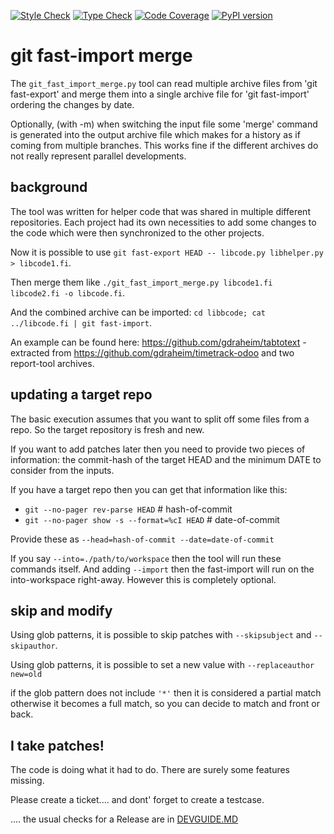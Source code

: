 [![Style Check](https://github.com/gdraheim/git_fast_import_merge/actions/workflows/stylecheck.yml/badge.svg?event=push&branch=main)](https://github.com/gdraheim/git_fast_import_merge/actions/workflows/stylecheck.yml)
[![Type Check](https://github.com/gdraheim/git_fast_import_merge/actions/workflows/typecheck.yml/badge.svg?event=push&branch=main)](https://github.com/gdraheim/git_fast_import_merge/actions/workflows/typecheck.yml)
[![Code Coverage](https://img.shields.io/badge/22%20tests-91%25%20coverage-brightgreen)](https://github.com/gdraheim/git_fast_import_merge/blob/main/git_fast_import_merge.tests.py)
[![PyPI version](https://badge.fury.io/py/git_fast_import_merge.svg)](https://pypi.org/project/git_fast_import_merge/)


# git fast-import merge

The `git_fast_import_merge.py` tool can read multiple archive files from 'git fast-export' 
and merge them into a single archive file for 'git fast-import' ordering the changes by date. 

Optionally, (with -m) when switching the input file some 'merge' command is generated into 
the output archive file which makes for a history as if coming from multiple branches. This
works fine if the different archives do not really represent parallel developments.

## background

The tool was written for helper code that was shared in multiple different repositories.
Each project had its own necessities to add some changes to the code which were then 
synchronized to the other projects.

Now it is possible to use `git fast-export HEAD -- libcode.py libhelper.py > libcode1.fi`.

Then merge them like `./git_fast_import_merge.py libcode1.fi libcode2.fi -o libcode.fi`.

And the combined archive can be imported: `cd libbcode; cat ../libcode.fi | git fast-import`.

An example can be found here: https://github.com/gdraheim/tabtotext - extracted from
https://github.com/gdraheim/timetrack-odoo and two report-tool archives.

## updating a target repo

The basic execution assumes that you want to split off some files from a repo. So the
target repository is fresh and new.

If you want to add patches later then you need to provide two pieces of information:
the commit-hash of the target HEAD and the minimum DATE to consider from the inputs.

If you have a target repo then you can get that information like this:

* `git --no-pager rev-parse HEAD` # hash-of-commit
* `git --no-pager show -s --format=%cI HEAD` # date-of-commit

Provide these as `--head=hash-of-commit --date=date-of-commit`

If you say `--into=./path/to/workspace` then the tool will run these commands itself.
And adding `--import` then the fast-import will run on the into-workspace right-away.
However this is completely optional.

## skip and modify

Using glob patterns, it is possible to skip patches with `--skipsubject` and `--skipauthor`.

Using glob patterns, it is possible to set a new value with `--replaceauthor new=old`

if the glob pattern does not include `'*'` then it is considered a partial match
otherwise it becomes a full match, so you can decide to match and front or back.

## I take patches!

The code is doing what it had to do. There are surely some features missing.

Please create a ticket.... and dont' forget to create a testcase.

.... the usual checks for a Release are in [DEVGUIDE.MD](DEVGUIDE.MD)

